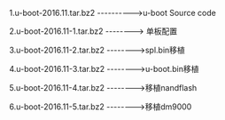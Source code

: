 1.u-boot-2016.11.tar.bz2 ---------->u-boot Source code

2.u-boot-2016.11-1.tar.bz2 --------> 单板配置

3.u-boot-2016.11-2.tar.bz2 -------->spl.bin移植

4.u-boot-2016.11-3.tar.bz2 -------->u-boot.bin移植 

5.u-boot-2016.11-4.tar.bz2 -------->移植nandflash

6.u-boot-2016.11-5.tar.bz2 -------->移植dm9000
